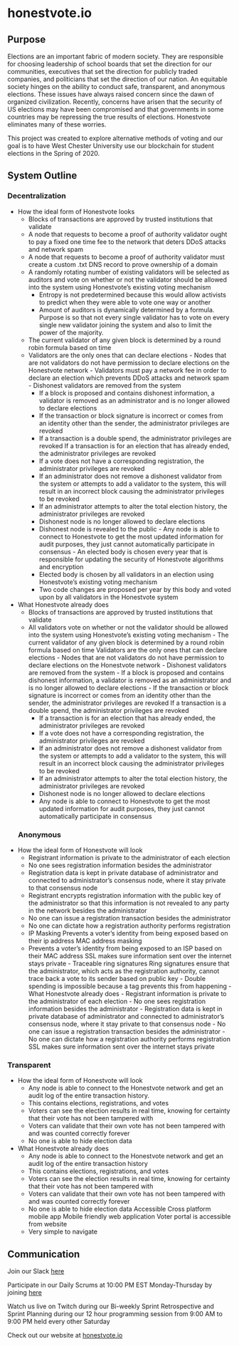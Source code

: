# honestvote.io

## Purpose

Elections are an important fabric of modern society. They are responsible for choosing leadership of school boards that set the direction for our communities, executives that set the direction for publicly traded companies, and politicians that set the direction of our nation. An equitable society hinges on the ability to conduct safe, transparent, and anonymous elections. These issues have always raised concern since the dawn of organized civilization. Recently, concerns have arisen that the security of US elections may have been compromised and that governments in some countries may be repressing the true results of elections. Honestvote eliminates many of these worries.

This project was created to explore alternative methods of voting and our goal is to have West Chester University use our blockchain for student elections in the Spring of 2020.

## System Outline

### Decentralization

 - How the ideal form of Honestvote looks 
	 - Blocks of transactions are approved by trusted institutions that validate 
	 - A node that requests to become a proof of authority validator ought to pay a fixed one time fee to the network that deters DDoS attacks and network spam 
	 - A node that requests to become a proof of authority validator must create a custom .txt DNS record to prove ownership of a domain 
	 - A randomly rotating number of existing validators will be selected as auditors and vote on whether or not the validator should be allowed into the system using Honestvote’s existing voting mechanism 
		 - Entropy is not predetermined because this would allow activists to predict when they were able to vote one way or another 
		 - Amount of auditors is dynamically determined by a formula. Purpose is so that not every single validator has to vote on every single new validator joining the system and also to limit the power of the majority. 
      - The current validator of any given block is determined by a round robin formula based on time 
      - Validators are the only ones that can declare elections 
       -  Nodes that are not validators do not have permission to declare elections on the Honestvote network
       - Validators must pay a network fee in order to declare an election which prevents DDoS attacks and network spam 
       - Dishonest validators are removed from the system 
        - If a block is proposed and contains dishonest information, a validator is removed as an administrator and is no longer allowed to declare elections 
        - If the transaction or block signature is incorrect or comes from an identity other than the sender, the administrator privileges are revoked 
        - If a transaction is a double spend, the administrator privileges are revoked If a transaction is for an election that has already ended, the administrator privileges are revoked
         -  If a vote does not have a corresponding registration, the administrator privileges are revoked 
         - If an administrator does not remove a dishonest validator from the system or attempts to add a validator to the system, this will result in an incorrect block causing the administrator privileges to be revoked 
         - If an administrator attempts to alter the total election history, the administrator privileges are revoked 
         - Dishonest node is no longer allowed to declare elections 
         - Dishonest node is revealed to the public 
       - Any node is able to connect to Honestvote to get the most updated information for audit purposes, they just cannot automatically participate in consensus 
       - An elected body is chosen every year that is responsible for updating the security of Honestvote algorithms and encryption 
        - Elected body is chosen by all validators in an election using Honestvote’s existing voting mechanism 
        - Two code changes are proposed per year by this body and voted upon by all validators in the Honestvote system 
  - What Honestvote already does 
      - Blocks of transactions are approved by trusted institutions that validate 
       - All validators vote on whether or not the validator should be allowed into the system using Honestvote’s existing voting mechanism 
        - The current validator of any given block is determined by a round robin formula based on time Validators are the only ones that can declare elections 
        - Nodes that are not validators do not have permission to declare elections on the Honestvote network 
        - Dishonest validators are removed from the system 
        - If a block is proposed and contains dishonest information, a validator is removed as an administrator and is no longer allowed to declare elections 
        - If the transaction or block signature is incorrect or comes from an identity other than the sender, the administrator privileges are revoked If a transaction is a double spend, the administrator privileges are revoked 
         - If a transaction is for an election that has already ended, the administrator privileges are revoked 
         - If a vote does not have a corresponding registration, the administrator privileges are revoked 
         - If an administrator does not remove a dishonest validator from the system or attempts to add a validator to the system, this will result in an incorrect block causing the administrator privileges to be revoked 
         - If an administrator attempts to alter the total election history, the administrator privileges are revoked 
         - Dishonest node is no longer allowed to declare elections 
         - Any node is able to connect to Honestvote to get the most updated information for audit purposes, they just cannot automatically participate in consensus 
       ### Anonymous 
   - How the ideal form of Honestvote will look 
      - Registrant information is private to the administrator of each election 
      - No one sees registration information besides the administrator 
      - Registration data is kept in private database of administrator and connected to administrator’s consensus node, where it stay private to that consensus node 
      - Registrant encrypts registration information with the public key of the administrator so that this information is not revealed to any party in the network besides the administrator 
      - No one can issue a registration transaction besides the administrator 
       - No one can dictate how a registration authority performs registration 
       - IP Masking Prevents a voter’s identity from being exposed based on their ip address MAC address masking 
        - Prevents a voter’s identity from being exposed to an ISP based on their MAC address SSL makes sure information sent over the internet stays private 
         - Traceable ring signatures Ring signatures ensure that the administrator, which acts as the registration authority, cannot trace back a vote to its sender based on public key 
         - Double spending is impossible because a tag prevents this from happening 
    - What Honestvote already does 
         - Registrant information is private to the administrator of each election 
         - No one sees registration information besides the administrator 
         - Registration data is kept in private database of administrator and connected to administrator’s consensus node, where it stay private to that consensus node 
         - No one can issue a registration transaction besides the administrator 
         - No one can dictate how a registration authority performs registration SSL makes sure information sent over the internet stays private 
### Transparent 
 - How the ideal form of Honestvote will look 
   - Any node is able to connect to the Honestvote network and get an audit log of the entire transaction history.  
   - This contains elections, registrations, and votes 
   - Voters can see the election results in real time, knowing for certainty that their vote has not been tampered with 
   -  Voters can validate that their own vote has not been tampered with and was counted correctly forever 
   - No one is able to hide election data 
- What Honestvote already does 
   - Any node is able to connect to the Honestvote network and get an audit log of the entire transaction history 
   - This contains elections, registrations, and votes 
   - Voters can see the election results in real time, knowing for certainty that their vote has not been tampered with 
   - Voters can validate that their own vote has not been tampered with and was counted correctly forever 
   - No one is able to hide election data Accessible Cross platform mobile app Mobile friendly web application Voter portal is accessible from website 
   - Very simple to navigate

## Communication

Join our Slack  [here](https://join.slack.com/t/honestvote/shared_invite/enQtNzc3MzAxNzkxMDEzLWZjNTUyZTcxNzRiNTUxYjFkNzQ0ZTJiNjFkNWUwMzdhOGE2YzllNGVhODE2NGYzNzY3ZDVhNDA3N2Q4YWRiZTg)

Participate in our Daily Scrums at 10:00 PM EST Monday-Thursday by joining  [here](https://meet.google.com/ssp-djge-nmx)

Watch us live on Twitch during our Bi-weekly Sprint Retrospective and Sprint Planning during our 12 hour programming session from 9:00 AM to 9:00 PM held every other Saturday

Check out our website at  [honestvote.io](https://honestvote.io/)



